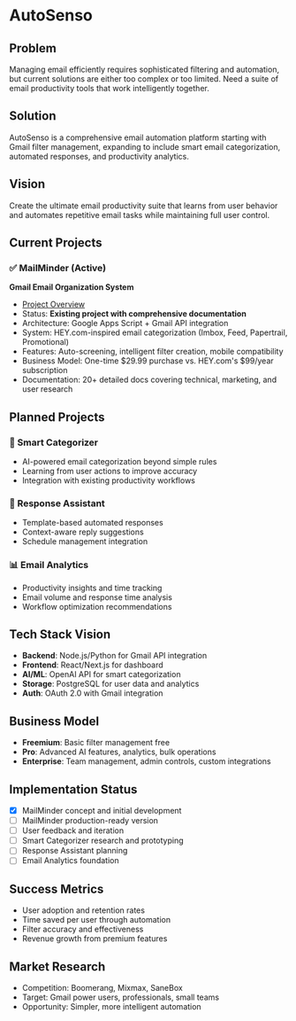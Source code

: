 # AutoSenso

## Problem
Managing email efficiently requires sophisticated filtering and automation, but current solutions are either too complex or too limited. Need a suite of email productivity tools that work intelligently together.

## Solution
AutoSenso is a comprehensive email automation platform starting with Gmail filter management, expanding to include smart email categorization, automated responses, and productivity analytics.

## Vision
Create the ultimate email productivity suite that learns from user behavior and automates repetitive email tasks while maintaining full user control.

## Current Projects

### ✅ MailMinder (Active)
**Gmail Email Organization System**
- [Project Overview](./mailminder/main-mailminder.md)
- Status: **Existing project with comprehensive documentation**
- Architecture: Google Apps Script + Gmail API integration
- System: HEY.com-inspired email categorization (Imbox, Feed, Papertrail, Promotional)
- Features: Auto-screening, intelligent filter creation, mobile compatibility
- Business Model: One-time $29.99 purchase vs. HEY.com's $99/year subscription
- Documentation: 20+ detailed docs covering technical, marketing, and user research

## Planned Projects

### 📧 Smart Categorizer
- AI-powered email categorization beyond simple rules
- Learning from user actions to improve accuracy
- Integration with existing productivity workflows

### 🤖 Response Assistant  
- Template-based automated responses
- Context-aware reply suggestions
- Schedule management integration

### 📊 Email Analytics
- Productivity insights and time tracking
- Email volume and response time analysis
- Workflow optimization recommendations

## Tech Stack Vision
- **Backend**: Node.js/Python for Gmail API integration
- **Frontend**: React/Next.js for dashboard
- **AI/ML**: OpenAI API for smart categorization
- **Storage**: PostgreSQL for user data and analytics
- **Auth**: OAuth 2.0 with Gmail integration

## Business Model
- **Freemium**: Basic filter management free
- **Pro**: Advanced AI features, analytics, bulk operations
- **Enterprise**: Team management, admin controls, custom integrations

## Implementation Status
- [x] MailMinder concept and initial development
- [ ] MailMinder production-ready version
- [ ] User feedback and iteration
- [ ] Smart Categorizer research and prototyping
- [ ] Response Assistant planning
- [ ] Email Analytics foundation

## Success Metrics
- User adoption and retention rates
- Time saved per user through automation
- Filter accuracy and effectiveness
- Revenue growth from premium features

## Market Research
- Competition: Boomerang, Mixmax, SaneBox
- Target: Gmail power users, professionals, small teams
- Opportunity: Simpler, more intelligent automation